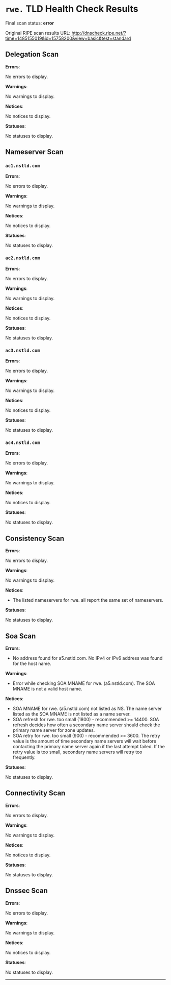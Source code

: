 # `rwe.` TLD Health Check Results

Final scan status: **error** 

Original RIPE scan results URL: http://dnscheck.ripe.net/?time=1485155019&id=15758200&view=basic&test=standard

## Delegation Scan

**Errors**:

No errors to display.

**Warnings**:

No warnings to display.

**Notices**:

No notices to display.

**Statuses**:

No statuses to display.

## Nameserver Scan

### `ac1.nstld.com`

**Errors**:

No errors to display.

**Warnings**:

No warnings to display.

**Notices**:

No notices to display.

**Statuses**:

No statuses to display.

### `ac2.nstld.com`

**Errors**:

No errors to display.

**Warnings**:

No warnings to display.

**Notices**:

No notices to display.

**Statuses**:

No statuses to display.

### `ac3.nstld.com`

**Errors**:

No errors to display.

**Warnings**:

No warnings to display.

**Notices**:

No notices to display.

**Statuses**:

No statuses to display.

### `ac4.nstld.com`

**Errors**:

No errors to display.

**Warnings**:

No warnings to display.

**Notices**:

No notices to display.

**Statuses**:

No statuses to display.

## Consistency Scan

**Errors**:

No errors to display.

**Warnings**:

No warnings to display.

**Notices**:

* The listed nameservers for rwe. all report the same set of nameservers.

**Statuses**:

No statuses to display.

## Soa Scan

**Errors**:

* No address found for a5.nstld.com. No IPv4 or IPv6 address was found for the host name.

**Warnings**:

* Error while checking SOA MNAME for rwe. (a5.nstld.com). The SOA MNAME is not a valid host name.

**Notices**:

* SOA MNAME for rwe. (a5.nstld.com) not listed as NS. The name server listed as the SOA MNAME is not listed as a name server.
* SOA refresh for rwe. too small (1800) - recommended >= 14400. SOA refresh decides how often a secondary name server should check the primary name server for zone updates.
* SOA retry for rwe. too small (900) - recommended >= 3600. The retry value is the amount of time secondary name servers will wait before contacting the primary name server again if the last attempt failed. If the retry value is too small, secondary name servers will retry too frequently.

**Statuses**:

No statuses to display.

## Connectivity Scan

**Errors**:

No errors to display.

**Warnings**:

No warnings to display.

**Notices**:

No notices to display.

**Statuses**:

No statuses to display.

## Dnssec Scan

**Errors**:

No errors to display.

**Warnings**:

No warnings to display.

**Notices**:

No notices to display.

**Statuses**:

No statuses to display.


---
